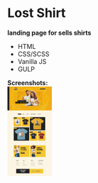 <h1>Lost Shirt</h1>
<b>landing page for sells shirts</b>
<ul>
	<li>HTML</li>
	<li>CSS/SCSS</li>
	<li>Vanilla JS</li>
	<li>GULP</li>
</ul>
<b>Screenshots:</b>
<div style="width:200px">
<a href="#">
	<img style="max-width:50%;height:auto" src="./app/images/dest/gh-pages/0v3nb1rd-github-io-shirts-lp.jpg" alt="screenshot-1"/>
</a>
</div>
